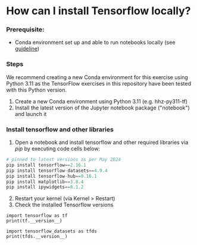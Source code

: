 # How can I install Tensorflow locally?

### Prerequisite:
- Conda environment set up and able to run notebooks locally (see [guideline](../run-jupyter-notebooks-locally))

### Steps

We recommend creating a new Conda environment for this exercise using Python 3.11 as the TensorFlow exercises in this repository have been tested with this Python version.

1. Create a new Conda environment using Python 3.11 (e.g. hhz-py311-tf)
2. Install the latest version of the Jupyter notebook package ("notebook") and launch it


### Install tensorflow and other libraries

1. Open a notebook and install tensorflow and other required libraries via *pip* by executing code cells below:
```python
# pinned to latest versions as per May 2024
pip install tensorflow==2.16.1
pip install tensorflow-datasets==4.9.4
pip install tensorflow-hub==0.16.1
pip install matplotlib==3.8.4
pip install ipywidgets==8.1.2
```
2. Restart your kernel (via Kernel > Restart)
3. Check the installed Tensorflow versions
```
import tensorflow as tf
print(tf.__version__)

import tensorflow_datasets as tfds
print(tfds.__version__)
```

